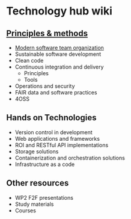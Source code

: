 
# Technology hub wiki

## [Principles & methods](https://github.com/elixir-no-nels/technology-hub/wiki/Principles-&-methods)
 - [Modern software team organization](https://github.com/elixir-no-nels/technology-hub/wiki/Modern-software-team-organization)
 - Sustainable software development
 - Clean code
 - Continuous integration and delivery
    - Principles
    - Tools
 - Operations and security
 - FAIR data and software practices
 - 4OSS

## Hands on Technologies
 - Version control in development
 - Web applications and frameworks
 - ROI and RESTful API implementations
 - Storage solutions
 - Containerization and orchestration solutions
 - Infrastructure as a code 

## Other resources
 - WP2 F2F presentations
 - Study materials
 - Courses
